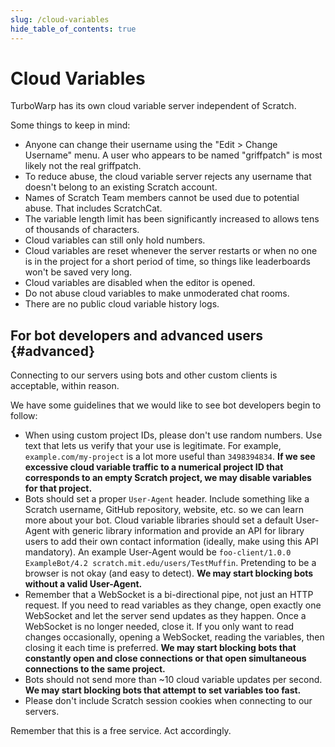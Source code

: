 ```yaml
---
slug: /cloud-variables
hide_table_of_contents: true
---
```


# Cloud Variables

TurboWarp has its own cloud variable server independent of Scratch.

Some things to keep in mind:

 - Anyone can change their username using the "Edit > Change Username" menu. A user who appears to be named "griffpatch" is most likely not the real griffpatch.
 - To reduce abuse, the cloud variable server rejects any username that doesn't belong to an existing Scratch account.
 - Names of Scratch Team members cannot be used due to potential abuse. That includes ScratchCat.
 - The variable length limit has been significantly increased to allows tens of thousands of characters.
 - Cloud variables can still only hold numbers.
 - Cloud variables are reset whenever the server restarts or when no one is in the project for a short period of time, so things like leaderboards won't be saved very long.
 - Cloud variables are disabled when the editor is opened.
 - Do not abuse cloud variables to make unmoderated chat rooms.
 - There are no public cloud variable history logs.

## For bot developers and advanced users {#advanced}

Connecting to our servers using bots and other custom clients is acceptable, within reason.

We have some guidelines that we would like to see bot developers begin to follow:

 * When using custom project IDs, please don't use random numbers. Use text that lets us verify that your use is legitimate. For example, `example.com/my-project` is a lot more useful than `3498394834`. **If we see excessive cloud variable traffic to a numerical project ID that corresponds to an empty Scratch project, we may disable variables for that project.**
 * Bots should set a proper `User-Agent` header. Include something like a Scratch username, GitHub repository, website, etc. so we can learn more about your bot. Cloud variable libraries should set a default User-Agent with generic library information and provide an API for library users to add their own contact information (ideally, make using this API mandatory). An example User-Agent would be `foo-client/1.0.0 ExampleBot/4.2 scratch.mit.edu/users/TestMuffin`. Pretending to be a browser is not okay (and easy to detect). **We may start blocking bots without a valid User-Agent.**
 * Remember that a WebSocket is a bi-directional pipe, not just an HTTP request. If you need to read variables as they change, open exactly one WebSocket and let the server send updates as they happen. Once a WebSocket is no longer needed, close it. If you only want to read changes occasionally, opening a WebSocket, reading the variables, then closing it each time is preferred. **We may start blocking bots that constantly open and close connections or that open simultaneous connections to the same project.**
 * Bots should not send more than ~10 cloud variable updates per second. **We may start blocking bots that attempt to set variables too fast.**
 * Please don't include Scratch session cookies when connecting to our servers.

Remember that this is a free service. Act accordingly.
